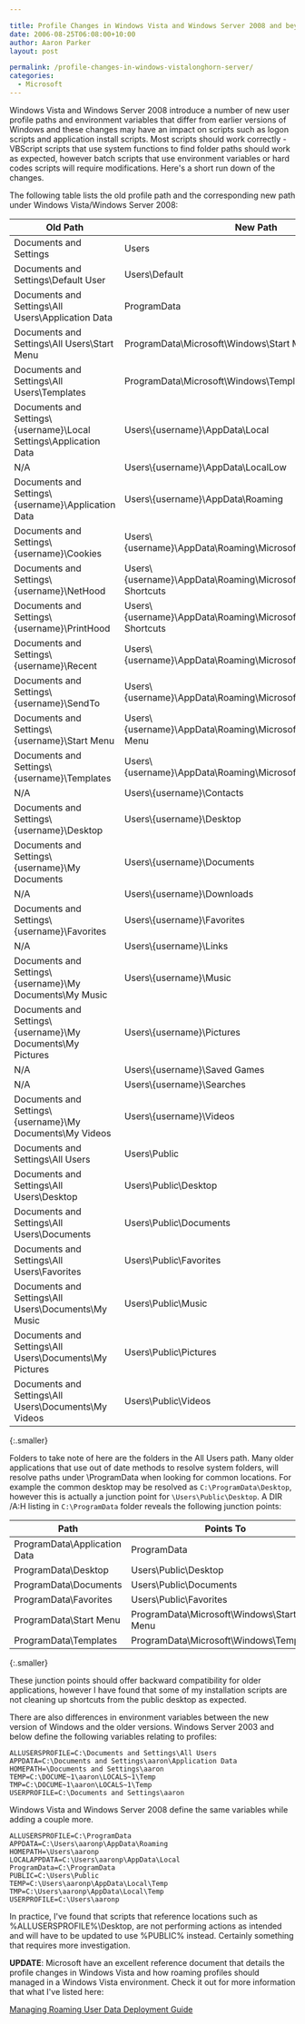 ```yaml
---

title: Profile Changes in Windows Vista and Windows Server 2008 and beyond
date: 2006-08-25T06:08:00+10:00
author: Aaron Parker
layout: post

permalink: /profile-changes-in-windows-vistalonghorn-server/
categories:
  - Microsoft
---
```

Windows Vista and Windows Server 2008 introduce a number of new user profile paths and environment variables that differ from earlier versions of Windows and these changes may have an impact on scripts such as logon scripts and application install scripts. Most scripts should work correctly - VBScript scripts that use system functions to find folder paths should work as expected, however batch scripts that use environment variables or hard codes scripts will require modifications. Here's a short run down of the changes.

The following table lists the old profile path and the corresponding new path under Windows Vista/Windows Server 2008:

|Old Path                                                         |New Path                                                            |
|-----------------------------------------------------------------|--------------------------------------------------------------------|
|Documents and Settings                                           |Users                                                               |
|Documents and Settings\Default User                              |Users\Default                                                       |
|Documents and Settings\All Users\Application Data                |ProgramData                                                         |
|Documents and Settings\All Users\Start Menu                      |ProgramData\Microsoft\Windows\Start Menu                            |
|Documents and Settings\All Users\Templates                       |ProgramData\Microsoft\Windows\Templates                             |
|Documents and Settings\\{username}\Local Settings\Application Data|Users\\{username}\AppData\Local                                      |
|N/A                                                              |Users\\{username}\AppData\LocalLow                                   |
|Documents and Settings\\{username}\Application Data               |Users\\{username}\AppData\Roaming                                    |
|Documents and Settings\\{username}\Cookies                        |Users\\{username}\AppData\Roaming\Microsoft\Windows\Cookies          |
|Documents and Settings\\{username}\NetHood                        |Users\\{username}\AppData\Roaming\Microsoft\Windows\Network Shortcuts|
|Documents and Settings\\{username}\PrintHood                      |Users\\{username}\AppData\Roaming\Microsoft\Windows\Printer Shortcuts|
|Documents and Settings\\{username}\Recent                         |Users\\{username}\AppData\Roaming\Microsoft\Windows\Recent           |
|Documents and Settings\\{username}\SendTo                         |Users\\{username}\AppData\Roaming\Microsoft\Windows\SendTo           |
|Documents and Settings\\{username}\Start Menu                     |Users\\{username}\AppData\Roaming\Microsoft\Windows\Start Menu       |
|Documents and Settings\\{username}\Templates                      |Users\\{username}\AppData\Roaming\Microsoft\Windows\Templates        |
|N/A                                                              |Users\\{username}\Contacts                                           |
|Documents and Settings\\{username}\Desktop                        |Users\\{username}\Desktop                                            |
|Documents and Settings\\{username}\My Documents                   |Users\\{username}\Documents                                          |
|N/A                                                              |Users\\{username}\Downloads                                          |
|Documents and Settings\\{username}\Favorites                      |Users\\{username}\Favorites                                          |
|N/A                                                              |Users\\{username}\Links                                              |
|Documents and Settings\\{username}\My Documents\My Music          |Users\\{username}\Music                                              |
|Documents and Settings\\{username}\My Documents\My Pictures       |Users\\{username}\Pictures                                           |
|N/A                                                              |Users\\{username}\Saved Games                                        |
|N/A                                                              |Users\\{username}\Searches                                           |
|Documents and Settings\\{username}\My Documents\My Videos         |Users\\{username}\Videos                                             |
|Documents and Settings\All Users                                 |Users\Public                                                        |
|Documents and Settings\All Users\Desktop                         |Users\Public\Desktop                                                |
|Documents and Settings\All Users\Documents                       |Users\Public\Documents                                              |
|Documents and Settings\All Users\Favorites                       |Users\Public\Favorites                                              |
|Documents and Settings\All Users\Documents\My Music              |Users\Public\Music                                                  |
|Documents and Settings\All Users\Documents\My Pictures           |Users\Public\Pictures                                               |
|Documents and Settings\All Users\Documents\My Videos             |Users\Public\Videos                                                 |
{:.smaller}

Folders to take note of here are the folders in the All Users path. Many older applications that use out of date methods to resolve system folders, will resolve paths under \ProgramData when looking for common locations. For example the common desktop may be resolved as `C:\ProgramData\Desktop`, however this is actually a junction point for `\Users\Public\Desktop`. A DIR /A:H listing in `C:\ProgramData` folder reveals the following junction points:

|Path                                                             |Points To                                                           |
|-----------------------------------------------------------------|--------------------------------------------------------------------|
|ProgramData\Application Data                                     |ProgramData                                                         |
|ProgramData\Desktop                                              |Users\Public\Desktop                                                |
|ProgramData\Documents                                            |Users\Public\Documents                                              |
|ProgramData\Favorites                                            |Users\Public\Favorites                                              |
|ProgramData\Start Menu                                           |ProgramData\Microsoft\Windows\Start Menu                            |
|ProgramData\Templates                                            |ProgramData\Microsoft\Windows\Templates                             |
{:.smaller}

These junction points should offer backward compatibility for older applications, however I have found that some of my installation scripts are not cleaning up shortcuts from the public desktop as expected.

There are also differences in environment variables between the new version of Windows and the older versions. Windows Server 2003 and below define the following variables relating to profiles:

```
ALLUSERSPROFILE=C:\Documents and Settings\All Users
APPDATA=C:\Documents and Settings\aaron\Application Data
HOMEPATH=\Documents and Settings\aaron
TEMP=C:\DOCUME~1\aaron\LOCALS~1\Temp
TMP=C:\DOCUME~1\aaron\LOCALS~1\Temp
USERPROFILE=C:\Documents and Settings\aaron
```

Windows Vista and Windows Server 2008 define the same variables while adding a couple more.

```
ALLUSERSPROFILE=C:\ProgramData
APPDATA=C:\Users\aaronp\AppData\Roaming
HOMEPATH=\Users\aaronp
LOCALAPPDATA=C:\Users\aaronp\AppData\Local
ProgramData=C:\ProgramData
PUBLIC=C:\Users\Public
TEMP=C:\Users\aaronp\AppData\Local\Temp
TMP=C:\Users\aaronp\AppData\Local\Temp
USERPROFILE=C:\Users\aaronp
```

In practice, I've found that scripts that reference locations such as %ALLUSERSPROFILE%\Desktop, are not performing actions as intended and will have to be updated to use %PUBLIC% instead. Certainly something that requires more investigation.

**UPDATE**: Microsoft have an excellent reference document that details the profile changes in Windows Vista and how roaming profiles should managed in a Windows Vista environment. Check it out for more information that what I've listed here:

[Managing Roaming User Data Deployment Guide](http://www.microsoft.com/technet/windowsvista/library/fb3681b2-da39-4944-93ad-dd3b6e8ca4dc.mspx)
